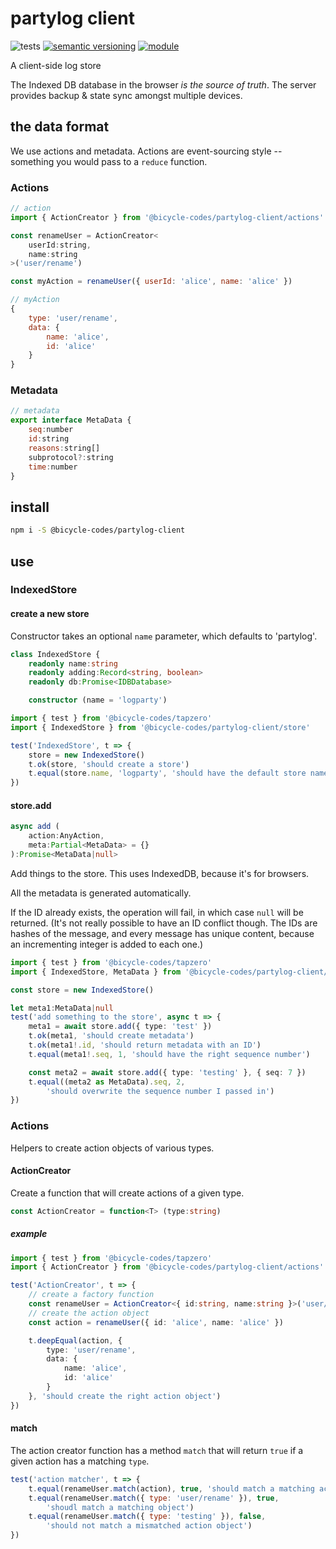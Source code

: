 # partylog client
![tests](https://github.com/bicycle-codes/partylog-client/actions/workflows/nodejs.yml/badge.svg)
[![semantic versioning](https://img.shields.io/badge/semver-2.0.0-blue?logo=semver&style=flat-square)](https://semver.org/)
[![module](https://img.shields.io/badge/module-ESM%2FCJS-blue?style=flat-square)](README.md)

A client-side log store

The Indexed DB database in the browser *is the source of truth*. The server
provides backup & state sync amongst multiple devices.

## the data format

We use actions and metadata. Actions are event-sourcing style -- something you
would pass to a `reduce` function.

### Actions

```js
// action
import { ActionCreator } from '@bicycle-codes/partylog-client/actions'

const renameUser = ActionCreator<
    userId:string,
    name:string
>('user/rename')

const myAction = renameUser({ userId: 'alice', name: 'alice' })
```

```js
// myAction
{
    type: 'user/rename',
    data: {
        name: 'alice',
        id: 'alice'
    }
}
```

### Metadata

```js
// metadata
export interface MetaData {
    seq:number
    id:string
    reasons:string[]
    subprotocol?:string
    time:number
}
```

## install

```sh
npm i -S @bicycle-codes/partylog-client
```

## use

### IndexedStore

#### create a new store
Constructor takes an optional `name` parameter, which defaults to 'partylog'.

```ts
class IndexedStore {
    readonly name:string
    readonly adding:Record<string, boolean>
    readonly db:Promise<IDBDatabase>

    constructor (name = 'logparty')
```

```ts
import { test } from '@bicycle-codes/tapzero'
import { IndexedStore } from '@bicycle-codes/partylog-client/store'

test('IndexedStore', t => {
    store = new IndexedStore()
    t.ok(store, 'should create a store')
    t.equal(store.name, 'logparty', 'should have the default store name')
})
```

#### store.add
```ts
async add (
    action:AnyAction,
    meta:Partial<MetaData> = {}
):Promise<MetaData|null>
```

Add things to the store. This uses IndexedDB, because it's for browsers.

All the metadata is generated automatically.

If the ID already exists, the operation will fail, in which case `null` will
be returned. (It's not really possible to have an ID conflict though. The IDs
are hashes of the message, and every message has unique content, because an
incrementing integer is added to each one.)

```ts
import { test } from '@bicycle-codes/tapzero'
import { IndexedStore, MetaData } from '@bicycle-codes/partylog-client/store'

const store = new IndexedStore()

let meta1:MetaData|null
test('add something to the store', async t => {
    meta1 = await store.add({ type: 'test' })
    t.ok(meta1, 'should create metadata')
    t.ok(meta1!.id, 'should return metadata with an ID')
    t.equal(meta1!.seq, 1, 'should have the right sequence number')

    const meta2 = await store.add({ type: 'testing' }, { seq: 7 })
    t.equal((meta2 as MetaData).seq, 2,
        'should overwrite the sequence number I passed in')
})
```

### Actions
Helpers to create action objects of various types.

#### ActionCreator
Create a function that will create actions of a given type.

```ts
const ActionCreator = function<T> (type:string)
```

##### example
```ts
import { test } from '@bicycle-codes/tapzero'
import { ActionCreator } from '@bicycle-codes/partylog-client/actions'

test('ActionCreator', t => {
    // create a factory function
    const renameUser = ActionCreator<{ id:string, name:string }>('user/rename')
    // create the action object
    const action = renameUser({ id: 'alice', name: 'alice' })

    t.deepEqual(action, {
        type: 'user/rename',
        data: {
            name: 'alice',
            id: 'alice'
        }
    }, 'should create the right action object')
})
```

#### match
The action creator function has a method `match` that will return `true` if a
given action has a matching `type`.

```js
test('action matcher', t => {
    t.equal(renameUser.match(action), true, 'should match a matching action')
    t.equal(renameUser.match({ type: 'user/rename' }), true,
        'shoudl match a matching object')
    t.equal(renameUser.match({ type: 'testing' }), false,
        'should not match a mismatched action object')
})
```
